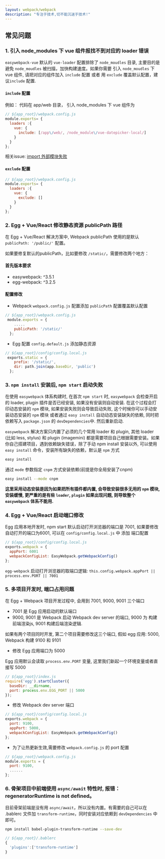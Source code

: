 ```yaml
---
layout: webpack/webpack
description: "专注于技术,切不能沉迷于技术!"
---
```



## 常见问题

### 1. 引入 node_modules 下 vue 组件报找不到对应的 loader 错误

`easywebpack-vue` 默认的 `vue-loader` 配置排除了 `node_moudles` 目录, 主要目的是避免 `node_moudles` 被扫描，加快构建速度。如果你需要 引入 `node_moudles` 下 vue 组件, 请把对应的组件加入 `include` 配置 或者 用 `exclude` 覆盖默认配置，建议`include` 配置.


#### `include` 配置

例如： 代码在 app/web 目录，  引入 node_modules 下 vue 组件为

```js
// ${app_root}/webpack.config.js
module.exports= {
  loaders :{
    vue: {
      include: [/app\/web/, /node_module\/vue-datepicker-local/]
    }
  }
};
```

相关issue: [import 外部模块失败](https://github.com/hubcarl/egg-vue-webpack-boilerplate/issues/53)

#### `exclude` 配置

```js
// ${app_root}/webpack.config.js
module.exports= {
  loaders :{
    vue: {
      exclude: []
    }
  }
};
```

### 2. Egg + Vue/React 修改静态资源 publicPath 路径

在 Egg + Vue/React 解决方案中, Webpack publicPath 使用的是默认 `publicPath: '/public/'` 配置。


如果要修复默认的publicPath，比如要修改 `/static/`，需要修改两个地方：


#### 首先版本要求

- easywebpack: ^3.5.1
- egg-webpack: ^3.2.5

#### 配置修改

- Webpack `webpack.config.js` 配置添加 `publicPath` 配置覆盖默认配置

```js
// ${app_root}/webpack.config.js
 module.exports = {
    .....
    publicPath: '/static/' 
  };
```

- Egg 配置 `config.default.js` 添加静态资源

```js
// ${app_root}/config/config.local.js
 exports.static = {
    prefix: '/static/',
    dir: path.join(app.baseDir, 'public')
  };
```


### 3. `npm install` 安装后, `npm start` 启动失败

在使用 `easywebpack` 体系构建时, 在首次 `npm start` 时, `easywebpack` 会检查开启的 loader, plugin 插件是否已经安装, 如果没有安装则自动安装.
在这个过程会打印动态安装的 `npm` 模块, 如果安装失败则会导致启动失败, 这个时候你可以手动安装动态安装的 `npm` 模块 或者通过 `easy install` 自动动态安装缺失的依赖, 同时把依赖写入 `package.json` 的 `devDependencies`中. 
然后重新启动. 


`easywebpack` 解决方案只内置了必须的几个常用 loader 和 plugin, 其他 loader (比如 less, stylus) 和 plugin (imagemini) 都是需要项目自己根据需要安装。如果你自己搭建项目，遇到依赖缺失错误，除了手动 npm install 安装以外, 可以使用 `easy install` 命令，安装所有缺失的依赖，默认是 `npm` 方式

```bash
easy install
```

通过 `mode` 参数指定 `cnpm` 方式安装依赖(前提是你全局安装了cnpm)

```bash
easy install --mode cnpm
```

**这里采用动态安装是因为如果把所有插件都内置, 会导致安装很多无用的 `npm` 模块, 安装缓慢, 更严重的是有些 `loader`, `plugin` 如果出现问题, 则导致整个 `easywebpack` 体系不能用.**


### 4. Egg + Vue/React 启动端口修改

Egg 应用本地开发时, npm start 默认启动打开浏览器的端口是 7001, 如果要修改自动打开的端口为6001, 可以在 `config/config.local.js` 中 添加 端口配置

 
```js
// ${app_root}/config/config.local.js
exports.webpack = {
  appPort: 6001
  webpackConfigList: EasyWebpack.getWebpackConfig()
};
```

`egg-webpack` 启动打开浏览器的取端口逻辑: `this.config.webpack.appPort || process.env.PORT || 7001`


### 5. 多项目开发时, 端口占用问题

在 Egg + Webpack 项目开发过程中, 会用到 7001, 9000, 9001 三个端口

- 7001 是 Egg 应用启动的默认端口
- 9000, 9001 是 Webpack 启动 Webpack dev server 的端口, 9000 为 构建前端渲染js, 9001 构建后端渲染逻辑.

如果有两个项目同时开发, 第二个项目需要修改这三个端口, 假如 egg 应用: 5000,  Webpack 构建 9100 和 9101

- 修改 Egg 应用端口为 5000

Egg 应用默认会读取  `process.env.PORT` 变量, 这里我们新起一个环境变量或者直接写 5000

```js
// ${app_root}/index.js
require('egg').startCluster({
  baseDir: __dirname,
  port: process.env.EGG_PORT || 5000
});
```

- 修改 Webpack dev server 端口

```js
// ${app_root}/config/config.local.js
exports.webpack = {
  port: 9100, 
  appPort: 5000,
  webpackConfigList: EasyWebpack.getWebpackConfig()
};
```

- 为了让热更新生效,需要修改 `webpack.config.js` 的 port 配置

```js
// ${app_root}/webpack.config.js
module.exports = {
  port: 9100, 
  ......
};
```

### 6. 骨架项目中前端使用 `async/await` 特性时, 报错：regeneratorRuntime is not defined。

目前骨架前端是没有用 `async/await`，所以没有内置。有需要的自己可以在 .bablerc 文件加 `transform-runtime`，同时安装对应依赖到 `devDependencies` 中即可。

```bash
npm install babel-plugin-transform-runtime --save-dev
```

```js
// ${app_root}/.bablerc
{
  'plugins':['transform-runtime']
}
